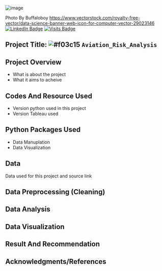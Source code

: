 ![image](https://github.com/ermiyas-sidama/testrepo2/assets/160514617/c0408078-e1f9-4e49-82a8-e89b155d747d)

Photo By Buffaloboy https://www.vectorstock.com/royalty-free-vector/data-science-banner-web-icon-for-computer-vector-29023146
[![LinkedIn Badge](https://img.shields.io/badge/LinkedIn-Profile-informational?style=flat&logo=linkedin&logoColor=white&color=0D76A8)](https://www.linkedin.com/in/braydon-coyer/)
[![Visits Badge](https://badges.pufler.dev/visits/braydoncoyer/braydoncoyer)](https:braydoncoyer.dev)
## Project Title: ![#f03c15](https://via.placeholder.com/15/f03c15/f03c15.png) `Aviation_Risk_Analysis`
## Project Overview
   * What is about the project
   * What it aims to acheive
## Codes And Resource Used
   * Version python used in this project
   * Version Tableau used
## Python Packages Used
   * Data Manuplation
   * Data Visualization
## Data 
   Data used for this project and source link
## Data Preprocessing (Cleaning)
## Data Analysis
## Data Visualization
## Result And Recommendation
## Acknowledgments/References
